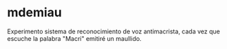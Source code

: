 # mdemiau
Experimento sistema de reconocimiento de voz antimacrista, cada vez que escuche la palabra "Macri" emitiré un maullido.
